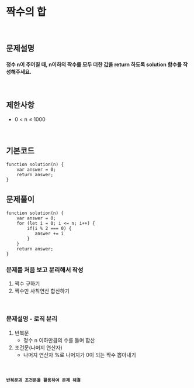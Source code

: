 # 짝수의 합

<br>

## 문제설명
#### 정수 n이 주어질 때, n이하의 짝수를 모두 더한 값을 return 하도록 solution 함수를 작성해주세요.

<br>

## 제한사항
* 0 < n ≤ 1000


<br>

## 기본코드
```
function solution(n) {
    var answer = 0;
    return answer;
}
```


## 문제풀이
```
function solution(n) {
    var answer = 0;
    for (let i = 0; i <= n; i++) {
        if(i % 2 === 0) {
           answer += i
        }
    }
    return answer;
}
```
### 문제를 처음 보고 분리해서 작성
1. 짝수 구하기
2. 짝수만 사칙연산 합산하기

<br>

### 문제설명 - 로직 분리
1. 반복문
   - 정수 n 이하만큼의 수를 돌며 합산
2. 조건문(나머지 연산자)
   - 나머지 연산자 %로 나머지가 0이 되는 짝수 뽑아내기

<br>

#### `반복문과 조건문을 활용하여 문제 해결`